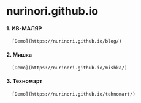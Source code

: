 # nurinori.github.io

#### 1. ИВ-МАЛЯР
      [Demo](https://nurinori.github.io/blog/)
#### 2. Мишка
      [Demo](https://nurinori.github.io/mishka/)
#### 3. Техномарт
      [Demo](https://nurinori.github.io/tehnomart/)
